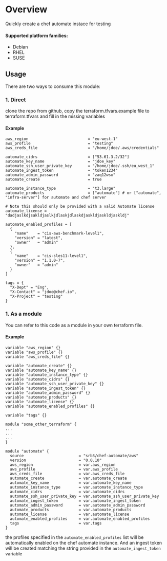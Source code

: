 # Overview
Quickly create a chef automate instace for testing

#### Supported platform families:
  * Debian
  * RHEL
  * SUSE

## Usage
There are two ways to consume this module:

### 1. Direct
clone the repo from github, copy the terraform.tfvars.example file to terraform.tfvars and fill in the missing
variables

#### Example
```
aws_region                          = "eu-west-1"
aws_profile                         = "testing"
aws_creds_file                      = "/home/jdoe/.aws/credentials"

automate_cidrs                      = ["53.61.3.2/32"]
automate_key_name                   = "jdoe_key"
automate_ssh_user_private_key       = "/home/jdoe/.ssh/eu_west_1"
automate_ingest_token               = "token1234"
automate_admin_password             = "zaq12wsx"
automate_create                     = true

automate_instance_type              = "t3.large"
automate_products                   = ["automate"] # or ["automate", "infra-server"] for automate and chef server

# Note this should only be provided with a valid Automate license
automate_license = "dadjaslkdjsakldjaslkjdlaskjdlaskdjaskldjaskldjaskldj"

automate_enabled_profiles = [
  {
    "name"    = "cis-aws-benchmark-level1",
    "version" = "latest",
    "owner"   = "admin"
  },
  {
    "name"    = "cis-sles11-level1",
    "version" = "1.1.0-7",
    "owner"   = "admin"
  }
]

tags = {
  "X-Dept" = "Eng",
  "X-Contact" = "jdoe@chef.io",
  "X-Project" = "testing"
}
```
### 1. As a module

You can refer to this code as a module in your own terraform file.

#### Example
```
variable "aws_region" {}
variable "aws_profile" {}
variable "aws_creds_file" {}

variable "automate_create" {}
variable "automate_key_name" {}
variable "automate_instance_type" {}
variable "automate_cidrs" {}
variable "automate_ssh_user_private_key" {}
variable "automate_ingest_token" {}
variable "automate_admin_password" {}
variable "automate_products" {}
variable "automate_license" {}
variable "automate_enabled_profiles" {}

variable "tags" {}

module "some_other_terraform" {
...
...
...
}

module "automate" {
  source                        = "srb3/chef-automate/aws"
  version                       = "0.0.10"
  aws_region                    = var.aws_region
  aws_profile                   = var.aws_profile
  aws_creds_file                = var.aws_creds_file
  automate_create               = var.automate_create
  automate_key_name             = var.automate_key_name
  automate_instance_type        = var.automate_instance_type
  automate_cidrs                = var.automate_cidrs
  automate_ssh_user_private_key = var.automate_ssh_user_private_key
  automate_ingest_token         = var.automate_ingest_token
  automate_admin_password       = var.automate_admin_password
  automate_products             = var.automate_products
  automate_license              = var.automate_license
  automate_enabled_profiles     = var.automate_enabled_profiles
  tags                          = var.tags
}

```



the profiles specified in the `automate_enabled_profiles` list will be automatically enabled on the chef automate instance. And an ingest token will be created matching the string provided in the `automate_ingest_token` variable
